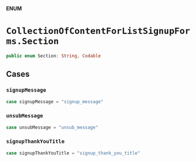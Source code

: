 **ENUM**

# `CollectionOfContentForListSignupForms.Section`

```swift
public enum Section: String, Codable
```

## Cases
### `signupMessage`

```swift
case signupMessage = "signup_message"
```

### `unsubMessage`

```swift
case unsubMessage = "unsub_message"
```

### `signupThankYouTitle`

```swift
case signupThankYouTitle = "signup_thank_you_title"
```
